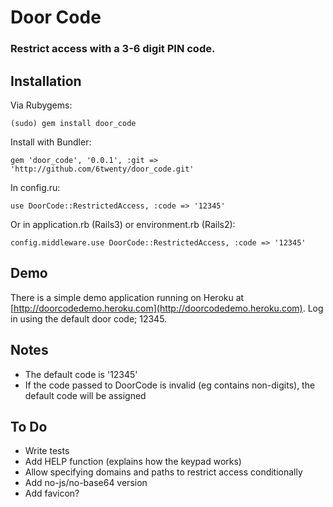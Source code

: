 Door Code
=========

### Restrict access with a 3-6 digit PIN code.

## Installation

Via Rubygems:

    (sudo) gem install door_code

Install with Bundler:

    gem 'door_code', '0.0.1', :git => 'http://github.com/6twenty/door_code.git'
    
In config.ru:

    use DoorCode::RestrictedAccess, :code => '12345'
    
Or in application.rb (Rails3) or environment.rb (Rails2):

    config.middleware.use DoorCode::RestrictedAccess, :code => '12345'

## Demo

There is a simple demo application running on Heroku at [http://doorcodedemo.heroku.com](http://doorcodedemo.heroku.com). Log in using the default door code; 12345.

## Notes

* The default code is '12345'
* If the code passed to DoorCode is invalid (eg contains non-digits), the default code will be assigned

## To Do

* Write tests
* Add HELP function (explains how the keypad works)
* Allow specifying domains and paths to restrict access conditionally
* Add no-js/no-base64 version
* Add favicon?
